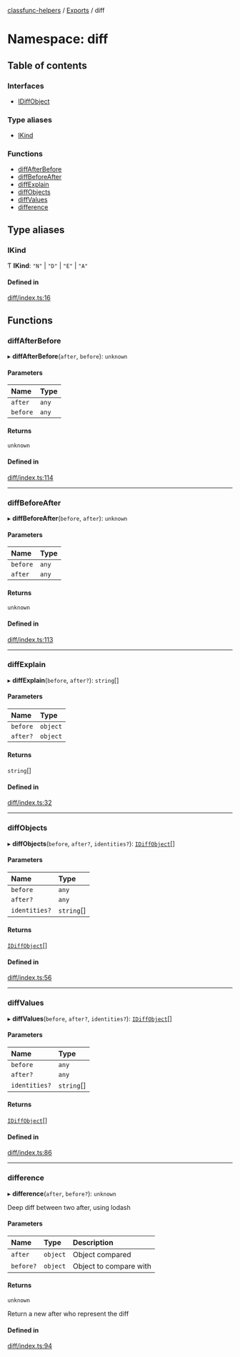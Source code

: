 [classfunc-helpers](../README.md) / [Exports](../modules.md) / diff

# Namespace: diff

## Table of contents

### Interfaces

- [IDiffObject](../interfaces/diff.IDiffObject.md)

### Type aliases

- [IKind](diff.md#ikind)

### Functions

- [diffAfterBefore](diff.md#diffafterbefore)
- [diffBeforeAfter](diff.md#diffbeforeafter)
- [diffExplain](diff.md#diffexplain)
- [diffObjects](diff.md#diffobjects)
- [diffValues](diff.md#diffvalues)
- [difference](diff.md#difference)

## Type aliases

### IKind

Ƭ **IKind**: ``"N"`` \| ``"D"`` \| ``"E"`` \| ``"A"``

#### Defined in

[diff/index.ts:16](https://github.com/ClassFunc/classfunc-helpers/blob/34b1f6c/diff/index.ts#L16)

## Functions

### diffAfterBefore

▸ **diffAfterBefore**(`after`, `before`): `unknown`

#### Parameters

| Name | Type |
| :------ | :------ |
| `after` | `any` |
| `before` | `any` |

#### Returns

`unknown`

#### Defined in

[diff/index.ts:114](https://github.com/ClassFunc/classfunc-helpers/blob/34b1f6c/diff/index.ts#L114)

___

### diffBeforeAfter

▸ **diffBeforeAfter**(`before`, `after`): `unknown`

#### Parameters

| Name | Type |
| :------ | :------ |
| `before` | `any` |
| `after` | `any` |

#### Returns

`unknown`

#### Defined in

[diff/index.ts:113](https://github.com/ClassFunc/classfunc-helpers/blob/34b1f6c/diff/index.ts#L113)

___

### diffExplain

▸ **diffExplain**(`before`, `after?`): `string`[]

#### Parameters

| Name | Type |
| :------ | :------ |
| `before` | `object` |
| `after?` | `object` |

#### Returns

`string`[]

#### Defined in

[diff/index.ts:32](https://github.com/ClassFunc/classfunc-helpers/blob/34b1f6c/diff/index.ts#L32)

___

### diffObjects

▸ **diffObjects**(`before`, `after?`, `identities?`): [`IDiffObject`](../interfaces/diff.IDiffObject.md)[]

#### Parameters

| Name | Type |
| :------ | :------ |
| `before` | `any` |
| `after?` | `any` |
| `identities?` | `string`[] |

#### Returns

[`IDiffObject`](../interfaces/diff.IDiffObject.md)[]

#### Defined in

[diff/index.ts:56](https://github.com/ClassFunc/classfunc-helpers/blob/34b1f6c/diff/index.ts#L56)

___

### diffValues

▸ **diffValues**(`before`, `after?`, `identities?`): [`IDiffObject`](../interfaces/diff.IDiffObject.md)[]

#### Parameters

| Name | Type |
| :------ | :------ |
| `before` | `any` |
| `after?` | `any` |
| `identities?` | `string`[] |

#### Returns

[`IDiffObject`](../interfaces/diff.IDiffObject.md)[]

#### Defined in

[diff/index.ts:86](https://github.com/ClassFunc/classfunc-helpers/blob/34b1f6c/diff/index.ts#L86)

___

### difference

▸ **difference**(`after`, `before?`): `unknown`

Deep diff between two after, using lodash

#### Parameters

| Name | Type | Description |
| :------ | :------ | :------ |
| `after` | `object` | Object compared |
| `before?` | `object` | Object to compare with |

#### Returns

`unknown`

Return a new after who represent the diff

#### Defined in

[diff/index.ts:94](https://github.com/ClassFunc/classfunc-helpers/blob/34b1f6c/diff/index.ts#L94)
